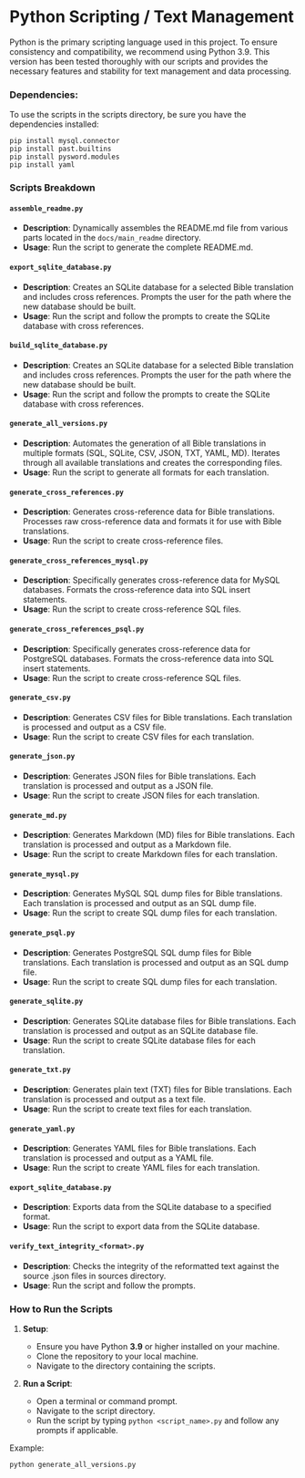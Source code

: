 # Python Scripting / Text Management

Python is the primary scripting language used in this project. To ensure consistency and compatibility, we recommend using Python 3.9. This version has been tested thoroughly with our scripts and provides the necessary features and stability for text management and data processing.

### Dependencies:

To use the scripts in the scripts directory, be sure you have the dependencies installed:

```
pip install mysql.connector
pip install past.builtins
pip install pysword.modules
pip install yaml
```

### Scripts Breakdown

#### `assemble_readme.py`
- **Description**: Dynamically assembles the README.md file from various parts located in the `docs/main_readme` directory.
- **Usage**: Run the script to generate the complete README.md.

#### `export_sqlite_database.py`
  - **Description**: Creates an SQLite database for a selected Bible translation and includes cross references. Prompts the user for the path where the new database should be built.
  - **Usage**: Run the script and follow the prompts to create the SQLite database with cross references.

#### `build_sqlite_database.py`
- **Description**: Creates an SQLite database for a selected Bible translation and includes cross references. Prompts the user for the path where the new database should be built.
- **Usage**: Run the script and follow the prompts to create the SQLite database with cross references.

#### `generate_all_versions.py`
- **Description**: Automates the generation of all Bible translations in multiple formats (SQL, SQLite, CSV, JSON, TXT, YAML, MD). Iterates through all available translations and creates the corresponding files.
- **Usage**: Run the script to generate all formats for each translation.

#### `generate_cross_references.py`
- **Description**: Generates cross-reference data for Bible translations. Processes raw cross-reference data and formats it for use with Bible translations.
- **Usage**: Run the script to create cross-reference files.

#### `generate_cross_references_mysql.py`
- **Description**: Specifically generates cross-reference data for MySQL databases. Formats the cross-reference data into SQL insert statements.
- **Usage**: Run the script to create cross-reference SQL files.

#### `generate_cross_references_psql.py`
- **Description**: Specifically generates cross-reference data for PostgreSQL databases. Formats the cross-reference data into SQL insert statements.
- **Usage**: Run the script to create cross-reference SQL files.

#### `generate_csv.py`
- **Description**: Generates CSV files for Bible translations. Each translation is processed and output as a CSV file.
- **Usage**: Run the script to create CSV files for each translation.

#### `generate_json.py`
- **Description**: Generates JSON files for Bible translations. Each translation is processed and output as a JSON file.
- **Usage**: Run the script to create JSON files for each translation.

#### `generate_md.py`
- **Description**: Generates Markdown (MD) files for Bible translations. Each translation is processed and output as a Markdown file.
- **Usage**: Run the script to create Markdown files for each translation.

#### `generate_mysql.py`
- **Description**: Generates MySQL SQL dump files for Bible translations. Each translation is processed and output as an SQL dump file.
- **Usage**: Run the script to create SQL dump files for each translation.

#### `generate_psql.py`
- **Description**: Generates PostgreSQL SQL dump files for Bible translations. Each translation is processed and output as an SQL dump file.
- **Usage**: Run the script to create SQL dump files for each translation.

#### `generate_sqlite.py`
- **Description**: Generates SQLite database files for Bible translations. Each translation is processed and output as an SQLite database file.
- **Usage**: Run the script to create SQLite database files for each translation.

#### `generate_txt.py`
- **Description**: Generates plain text (TXT) files for Bible translations. Each translation is processed and output as a text file.
- **Usage**: Run the script to create text files for each translation.

#### `generate_yaml.py`
- **Description**: Generates YAML files for Bible translations. Each translation is processed and output as a YAML file.
- **Usage**: Run the script to create YAML files for each translation.

#### `export_sqlite_database.py`
- **Description**: Exports data from the SQLite database to a specified format.
- **Usage**: Run the script to export data from the SQLite database.

#### `verify_text_integrity_<format>.py`
- **Description**: Checks the integrity of the reformatted text against the source .json files in sources directory.
- **Usage**: Run the script and follow the prompts.

### How to Run the Scripts

1. **Setup**:
   - Ensure you have Python **3.9** or higher installed on your machine.
   - Clone the repository to your local machine.
   - Navigate to the directory containing the scripts.

2. **Run a Script**:
   - Open a terminal or command prompt.
   - Navigate to the script directory.
   - Run the script by typing `python <script_name>.py` and follow any prompts if applicable.

Example:
```bash
python generate_all_versions.py
